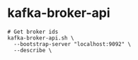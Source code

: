# kafka-broker-api

```shell
# Get broker ids
kafka-broker-api.sh \
  --bootstrap-server "localhost:9092" \
  --describe \
```
